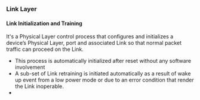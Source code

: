 


### Link Layer

#### Link Initialization and Training
It's a Physical Layer control process that configures and initializes a device’s Physical Layer, port and associated Link so that normal packet traffic can proceed on the Link.

 + This process is automatically initialized after reset without any software involvement
 + A sub-set of Link retraining is initiated automatically as a result of wake up event from a low power mode or due to an error condition that render the Link inoperable.
 + 
